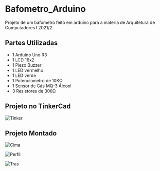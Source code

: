 # Bafometro_Arduino
Projeto de um bafometro feito em arduino para a materia de Arquitetura de Computadores I 2021/2

## Partes Utilizadas
 - 1 Arduino Uno R3
 - 1 LCD 16x2
 - 1 Piezo Buzzer
 - 1 LED vermelho
 - 1 LED verde
 - 1 Potenciometro de 10KΩ
 - 1 Sensor de Gás MQ-3 Álcool
 - 3 Resistores de 300Ω
 
 ## Projeto no TinkerCad
 ![Tinker](https://i.imgur.com/bSpAt9n.png)
 
## Projeto Montado
![Cima](https://i.imgur.com/10kXyge.png)

![Perfil](https://i.imgur.com/SXZRuQU.png)

![Tras](https://i.imgur.com/rsXHSAX.jpeg)
